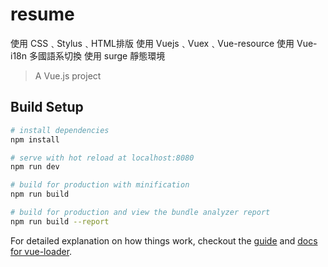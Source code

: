 # resume

使用 CSS﹑Stylus﹑HTML排版
使用 Vuejs﹑Vuex﹑Vue-resource
使用 Vue-i18n 多國語系切換
使用 surge 靜態環境

> A Vue.js project

## Build Setup

``` bash
# install dependencies
npm install

# serve with hot reload at localhost:8080
npm run dev

# build for production with minification
npm run build

# build for production and view the bundle analyzer report
npm run build --report
```

For detailed explanation on how things work, checkout the [guide](http://vuejs-templates.github.io/webpack/) and [docs for vue-loader](http://vuejs.github.io/vue-loader).
